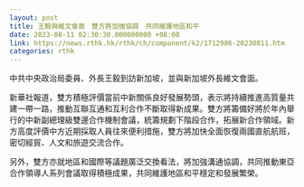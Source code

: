 ```yaml
---
layout: post
title: 王毅與維文會面　雙方將加強協調　共同維護地區和平
date: 2023-08-11 02:30:30.000000000 +08:00
link: https://news.rthk.hk/rthk/ch/component/k2/1712986-20230811.htm
categories: rthk
---
```


中共中央政治局委員、外長王毅到訪新加坡，並與新加坡外長維文會面。

新華社報道，雙方積極評價當前中新關係良好發展勢頭，表示將持續推進高質量共建一帶一路，推動互聯互通和互利合作不斷取得新成果。雙方將籌備好將於年內舉行的中新副總理級雙邊合作機制會議，統籌規劃下階段合作，拓展新合作領域。新方高度評價中方近期採取人員往來便利措施，雙方將加快全面恢復兩國直航航班，密切經貿、人文和旅遊交流合作。

另外，雙方亦就地區和國際等議題廣泛交換看法，將加強溝通協調，共同推動東亞合作領導人系列會議取得積極成果，共同維護地區和平穩定和發展繁榮。
